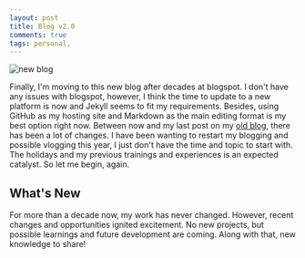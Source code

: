 ```yaml
---
layout: post
title: Blog v2.0
comments: true
tags: personal,
---
```

![new blog](https://i.imgur.com/7mAMqgG.jpg)

Finally, I'm moving to this new blog after decades at blogspot. I don't have any issues with blogspot, however, I think the time to update to a new platform is now and Jekyll seems to fit my requirements. Besides, using GitHub as my hosting site and Markdown as the main editing format is my best option right now. Between now and my last post on my [old blog](https://trashvin.blogspot.com), there has been a lot of changes. I have been wanting to restart my blogging and possible vlogging this year, I just don't have the time and topic to start with. The holidays and my previous trainings and experiences is an expected catalyst. So let me begin, again.

## What's New

For more than a decade now, my work has never changed. However, recent changes and opportunities ignited excitement. No new projects, but possible learnings and future development are coming. Along with that, new knowledge to share!